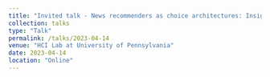 ```yaml
---
title: "Invited talk - News recommenders as choice architectures: Insights into news recommender design, its effects, and potential societal implications."
collection: talks
type: "Talk"
permalink: /talks/2023-04-14
venue: "HCI Lab at University of Pennsylvania"
date: 2023-04-14
location: "Online"
---
```

